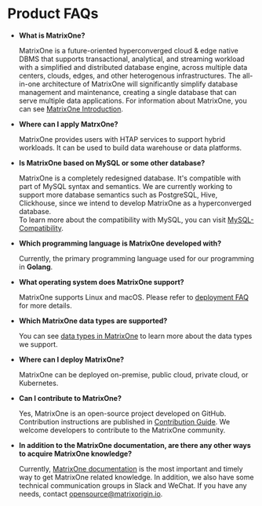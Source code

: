 # **Product FAQs**

* **What is MatrixOne?**

  MatrixOne is a future-oriented hyperconverged cloud & edge native DBMS that supports transactional, analytical, and streaming workload with a simplified and distributed database engine, across multiple data centers, clouds, edges, and other heterogenous infrastructures. The all-in-one architecture of MatrixOne will significantly simplify database management and maintenance, creating a single database that can serve multiple data applications.
  For information about MatrixOne, you can see [MatrixOne Introduction](../Overview/matrixone-introduction.md).

* **Where can I apply MatrxOne?**

  MatrixOne provides users with HTAP services to support hybrid workloads. It can be used to build data warehouse or data platforms.

* **Is MatrixOne based on MySQL or some other database?**

  MatrixOne is a completely redesigned database. It's compatible with part of MySQL syntax and semantics. We are currently working to support more database semantics such as PostgreSQL, Hive, Clickhouse, since we intend to develop MatrixOne as a hyperconverged database.  
  To learn more about the compatibility with MySQL, you can visit [MySQL-Compatibility](../Overview/mysql-compatibility.md).

* **Which programming language is MatrixOne developed with?**

  Currently, the primary programming language used for our programming in **Golang**.

* **What operating system does MatrixOne support?**

  MatrixOne supports Linux and macOS. Please refer to [deployment FAQ](deployment-faqs.md) for more details.

* **Which MatrixOne data types are supported?**

  You can see [data types in MatrixOne](../Reference/Data-Types/data-types.md) to learn more about the data types we support.

* **Where can I deploy MatrixOne?**

  MatrixOne can be deployed on-premise, public cloud, private cloud, or Kubernetes.

* **Can I contribute to MatrixOne?**

  Yes, MatrixOne is an open-source project developed on GitHub. Contribution instructions are published in [Contribution Guide](../Contribution-Guide/make-your-first-contribution.md). We welcome developers to contribute to the MatrixOne community.

* **In addition to the MatrixOne documentation, are there any other ways to acquire MatrixOne knowledge?**

  Currently, [MatrixOne documentation](https://docs.matrixorigin.cn/en/) is the most important and timely way to get MatrixOne related knowledge. In addition, we also have some technical communication groups in Slack and WeChat. If you have any needs, contact [opensource@matrixorigin.io](mailto:opensource@matrixorigin.io).
